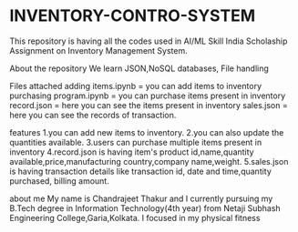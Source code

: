 # INVENTORY-CONTRO-SYSTEM
This repository is having all the codes used in AI/ML Skill India Scholaship Assignment on Inventory Management System.

About the repository
We learn JSON,NoSQL databases, File handling

Files attached
adding items.ipynb = you can add items to inventory purchasing program.ipynb = you can purchase items present in inventory record.json = here you can see the items present in inventory sales.json = here you can see the records of transaction.

features
1.you can add new items to inventory. 2.you can also update the quantities available. 3.users can purchase multiple items present in inventory 4.record.json is having item's product id,name,quantity available,price,manufacturing country,company name,weight. 5.sales.json is having transaction details like transaction id, date and time,quantity purchased, billing amount.

about me
My name is Chandrajeet Thakur and I currently pursuing my B.Tech degree in Information Technology(4th year) from Netaji Subhash Engineering College,Garia,Kolkata. I focused in my physical fitness
